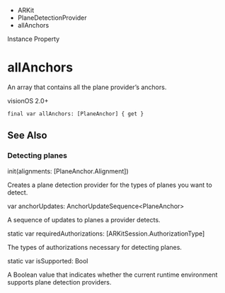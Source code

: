 

- ARKit
- PlaneDetectionProvider
-  allAnchors 

Instance Property

# allAnchors

An array that contains all the plane provider’s anchors.

visionOS 2.0+

``` source
final var allAnchors: [PlaneAnchor] { get }
```

## See Also

### Detecting planes

init(alignments: [PlaneAnchor.Alignment])

Creates a plane detection provider for the types of planes you want to detect.

var anchorUpdates: AnchorUpdateSequence&lt;PlaneAnchor>

A sequence of updates to planes a provider detects.

static var requiredAuthorizations: [ARKitSession.AuthorizationType]

The types of authorizations necessary for detecting planes.

static var isSupported: Bool

A Boolean value that indicates whether the current runtime environment supports plane detection providers.

